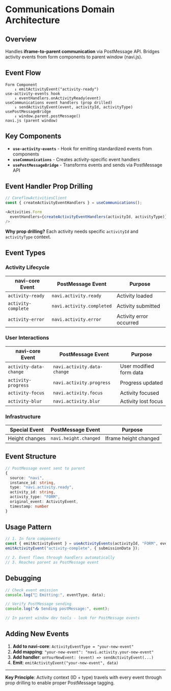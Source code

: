 # Communications Domain Architecture

## Overview

Handles **iframe-to-parent communication** via PostMessage API. Bridges activity events from form components to parent window (navi.js).

## Event Flow

```
Form Component
    ↓ emitActivityEvent("activity-ready")
use-activity-events hook  
    ↓ eventHandlers.onActivityReady(event)
useCommunications event handlers (prop drilled)
    ↓ sendActivityEvent(event, activityId, activityType)  
usePostMessageBridge
    ↓ window.parent.postMessage()
navi.js (parent window)
```

## Key Components

- **`use-activity-events`** - Hook for emitting standardized events from components
- **`useCommunications`** - Creates activity-specific event handlers  
- **`usePostMessageBridge`** - Transforms events and sends via PostMessage API

## Event Handler Prop Drilling

```typescript
// CareflowActivitiesClient
const { createActivityEventHandlers } = useCommunications();

<Activities.Form
  eventHandlers={createActivityEventHandlers(activityId, activityType)}
/>
```

**Why prop drilling?** Each activity needs specific `activityId` and `activityType` context.

## Event Types

### Activity Lifecycle
| navi-core Event     | PostMessage Event         | Purpose                        |
| ------------------- | ------------------------- | ------------------------------ |
| `activity-ready`    | `navi.activity.ready`     | Activity loaded                |
| `activity-complete` | `navi.activity.completed` | Activity submitted             |
| `activity-error`    | `navi.activity.error`     | Activity error occurred        |

### User Interactions  
| navi-core Event        | PostMessage Event           | Purpose                   |
| ---------------------- | --------------------------- | ------------------------- |
| `activity-data-change` | `navi.activity.data-change` | User modified form data   |
| `activity-progress`    | `navi.activity.progress`    | Progress updated          |
| `activity-focus`       | `navi.activity.focus`       | Activity focused          |
| `activity-blur`        | `navi.activity.blur`        | Activity lost focus       |

### Infrastructure
| Special Event  | PostMessage Event     | Purpose                |
| -------------- | --------------------- | ---------------------- |
| Height changes | `navi.height.changed` | Iframe height changed  |

## Event Structure

```typescript
// PostMessage event sent to parent
{
  source: "navi",
  instance_id: string,
  type: "navi.activity.ready",
  activity_id: string,
  activity_type: "FORM",
  original_event: ActivityEvent,
  timestamp: number
}
```

## Usage Pattern

```typescript
// 1. In form components
const { emitActivityEvent } = useActivityEvents(activityId, "FORM", eventHandlers);
emitActivityEvent("activity-complete", { submissionData });

// 2. Event flows through handlers automatically
// 3. Reaches parent as PostMessage event
```

## Debugging

```typescript
// Check event emission
console.log("📡 Emitting:", eventType, data);

// Verify PostMessage sending  
console.log("📤 Sending postMessage:", event);

// In parent window dev tools - look for PostMessage events
```

## Adding New Events

1. **Add to navi-core**: `ActivityEventType = "your-new-event"`
2. **Add mapping**: `"your-new-event": "navi.activity.your-new-event"`
3. **Add handler**: `onYourNewEvent: (event) => sendActivityEvent(...)`
4. **Emit**: `emitActivityEvent("your-new-event", data)`

---

**Key Principle**: Activity context (ID + type) travels with every event through prop drilling to enable proper PostMessage tagging.
